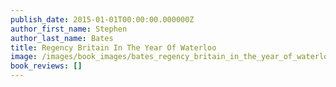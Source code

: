 ```yaml
---
publish_date: 2015-01-01T00:00:00.000000Z
author_first_name: Stephen
author_last_name: Bates
title: Regency Britain In The Year Of Waterloo
image: /images/book_images/bates_regency_britain_in_the_year_of_waterloo.jpg
book_reviews: []
---
```

